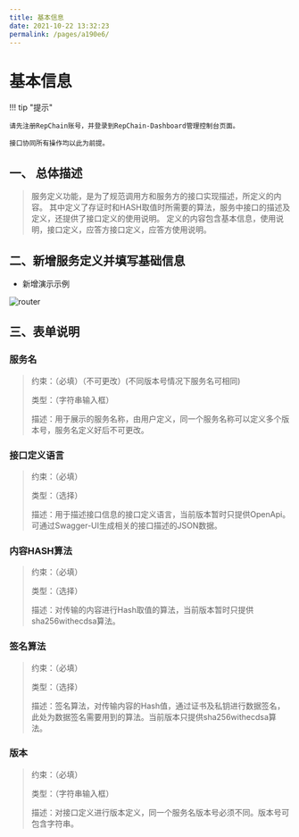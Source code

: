 ```yaml
---
title: 基本信息
date: 2021-10-22 13:32:23
permalink: /pages/a190e6/
---
```


# 基本信息

!!! tip "提示"

    请先注册RepChain账号，并登录到RepChain-Dashboard管理控制台页面。

    接口协同所有操作均以此为前提。



## 一、 总体描述

> 服务定义功能，是为了规范调用方和服务方的接口实现描述，所定义的内容。
> 其中定义了存证时和HASH取值时所需要的算法，服务中接口的描述及定义，还提供了接口定义的使用说明。
> 定义的内容包含基本信息，使用说明，接口定义，应答方接口定义，应答方使用说明。

## 二、新增服务定义并填写基础信息

* 新增演示示例

![router](../../img/baseInfo.gif)

## 三、表单说明

### **服务名**

> 约束：（必填）（不可更改）(不同版本号情况下服务名可相同)
>
> 类型：（字符串输入框）
>
> 描述：用于展示的服务名称，由用户定义，同一个服务名称可以定义多个版本号，服务名定义好后不可更改。

### **接口定义语言** 

> 约束：（必填）
>
> 类型：（选择）
>
> 描述：用于描述接口信息的接口定义语言，当前版本暂时只提供OpenApi。可通过Swagger-UI生成相关的接口描述的JSON数据。

### **内容HASH算法**

> 约束：（必填）
>
> 类型：（选择）
>
> 描述：对传输的内容进行Hash取值的算法，当前版本暂时只提供sha256withecdsa算法。

### **签名算法** 

> 约束：（必填）
>
> 类型：（选择）
>
> 描述：签名算法，对传输内容的Hash值，通过证书及私钥进行数据签名，此处为数据签名需要用到的算法。当前版本只提供sha256withecdsa算法。

### **版本**

> 约束：（必填）
>
> 类型：（字符串输入框）
>
> 描述：对接口定义进行版本定义，同一个服务名版本号必须不同。版本号可包含字符串。


